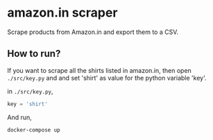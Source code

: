 # amazon.in scraper

Scrape products from Amazon.in and export them to a CSV.

## How to run?

If you want to scrape all the shirts listed in amazon.in, then open `./src/key.py` and
and set 'shirt' as value for the python variable 'key'.

in `./src/key.py`,

```py
key = 'shirt'
```

And run,

`docker-compose up`
